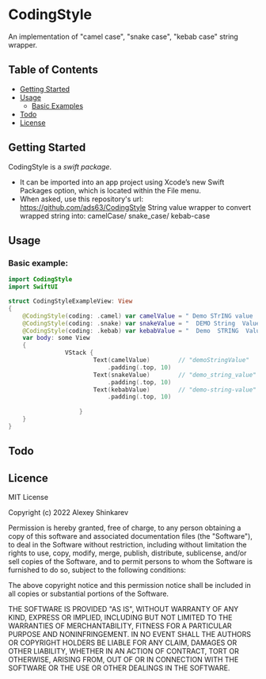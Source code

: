 # CodingStyle
An implementation of "camel case", "snake case", "kebab case" string wrapper.
## Table of Contents
* [Getting Started](#getting-started)
* [Usage](#usage)
    * [Basic Examples](#usage)
* [Todo](#todo)
* [License](#license)

## Getting Started
CodingStyle is a *swift package*.
 * It can be imported into an app project using Xcode’s new Swift Packages option, which is located within the File menu.
 * When asked, use this repository's url: https://github.com/ads63/CodingStyle
String value wrapper to convert wrapped string into:
 camelCase/ snake_case/ kebab-case
 
 ## Usage

### Basic example:
```swift
import CodingStyle
import SwiftUI

struct CodingStyleExampleView: View
{
    @CodingStyle(coding: .camel) var camelValue = " Demo STrING value  "
    @CodingStyle(coding: .snake) var snakeValue = "  DEMO String  Value "
    @CodingStyle(coding: .kebab) var kebabValue = "  Demo  STRING  Value  "
    var body: some View
    {
                VStack {
                        Text(camelValue)        // "demoStringValue"
                            .padding(.top, 10)
                        Text(snakeValue)        // "demo_string_value"
                            .padding(.top, 10) 
                        Text(kebabValue)        // "demo-string-value"
                            .padding(.top, 10)
                            
                    }
    }
}
```

 ## Todo
 
 ## Licence
 MIT License

Copyright (c) 2022 Alexey Shinkarev

Permission is hereby granted, free of charge, to any person obtaining a copy
of this software and associated documentation files (the "Software"), to deal
in the Software without restriction, including without limitation the rights
to use, copy, modify, merge, publish, distribute, sublicense, and/or sell
copies of the Software, and to permit persons to whom the Software is
furnished to do so, subject to the following conditions:

The above copyright notice and this permission notice shall be included in all
copies or substantial portions of the Software.

THE SOFTWARE IS PROVIDED "AS IS", WITHOUT WARRANTY OF ANY KIND, EXPRESS OR
IMPLIED, INCLUDING BUT NOT LIMITED TO THE WARRANTIES OF MERCHANTABILITY,
FITNESS FOR A PARTICULAR PURPOSE AND NONINFRINGEMENT. IN NO EVENT SHALL THE
AUTHORS OR COPYRIGHT HOLDERS BE LIABLE FOR ANY CLAIM, DAMAGES OR OTHER
LIABILITY, WHETHER IN AN ACTION OF CONTRACT, TORT OR OTHERWISE, ARISING FROM,
OUT OF OR IN CONNECTION WITH THE SOFTWARE OR THE USE OR OTHER DEALINGS IN THE
SOFTWARE.
